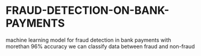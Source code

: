 # FRAUD-DETECTION-ON-BANK-PAYMENTS
machine learning model for fraud detection in bank payments
with morethan 96% accuracy we can classify data between fraud and non-fraud

